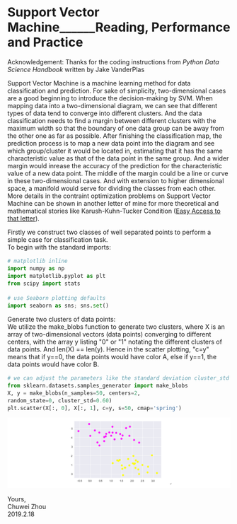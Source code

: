 # Support Vector Machine______Reading, Performance and Practice

Acknowledgement: Thanks for the coding instructions from _Python Data Science Handbook_ written by Jake VanderPlas                                 

Support Vector Machine is a machine learning method for data classification and prediction. For sake of simplicity, two-dimensional cases are a good beginning to introduce the decision-making by SVM. When mapping data into a two-dimensional diagram, we can see that different types of data tend to converge into different clusters. And the data classification needs to find a margin between different clusters with the maximum width so that the boundary of one data group can be away from the other one as far as possible. After finishing the classification map, the prediction process is to map a new data point into the diagram and see which group/cluster it would be located in, estimating that it has the same characteristic value as that of the data point in the same group. And a wider margin would inrease the accuracy of the prediction for the characteristic value of a new data point. The middle of the margin could be a line or curve in these two-dimensional cases. And with extension to higher dimensional space, a manifold would serve for dividing the classes from each other. More details in the contraint optimization problems on Support Vector Machine can be shown in another letter of mine for more theoretical and mathematical stories like Karush-Kuhn-Tucker Condition ([Easy Access to that letter](https://github.com/zhouchw5/Course_study_uk.github.io/blob/support-vector-machine/APPENDIX_mathpart1.0.pdf)).                            
                   
                   
Firstly we construct two classes of well separated points to perform a simple case for classification task.            
To begin with the standard imports:             
```python
# matplotlib inline
import numpy as np
import matplotlib.pyplot as plt
from scipy import stats

# use Seaborn plotting defaults
import seaborn as sns; sns.set()
```
                  
Generate two clusters of data points:              
We utilize the make_blobs function to generate two clusters, where X is an array of two-dimensional vectors (data points) converging to different centers, with the array y listing "0" or "1" notating the different clusters of data points. And len(X) == len(y). Hence in the scatter plotting, "c=y" means that if y==0, the data points would have color A, else if y==1, the data points would have color B.               

```python
# we can adjust the parameters like the standard deviation cluster_std to obtain different distribution of dots with different levels of randomness
from sklearn.datasets.samples_generator import make_blobs
X, y = make_blobs(n_samples=50, centers=2,
random_state=0, cluster_std=0.60)
plt.scatter(X[:, 0], X[:, 1], c=y, s=50, cmap='spring')
```
![dataclusters](https://github.com/zhouchw5/Course_study_uk.github.io/blob/support-vector-machine/dataclusters.png)                                                           
                                 
               
Yours,                
Chuwei Zhou                   
2019.2.18              
